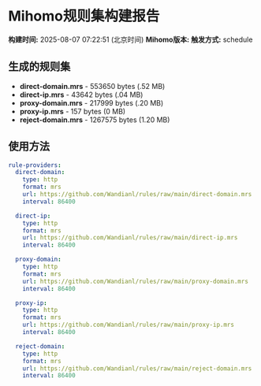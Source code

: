 # Mihomo规则集构建报告

**构建时间:** 2025-08-07 07:22:51 (北京时间)
**Mihomo版本:** 
**触发方式:** schedule

## 生成的规则集

- **direct-domain.mrs** - 553650 bytes (.52 MB)
- **direct-ip.mrs** - 43642 bytes (.04 MB)
- **proxy-domain.mrs** - 217999 bytes (.20 MB)
- **proxy-ip.mrs** - 157 bytes (0 MB)
- **reject-domain.mrs** - 1267575 bytes (1.20 MB)

## 使用方法

```yaml
rule-providers:
  direct-domain:
    type: http
    format: mrs
    url: https://github.com/Wandianl/rules/raw/main/direct-domain.mrs
    interval: 86400

  direct-ip:
    type: http
    format: mrs
    url: https://github.com/Wandianl/rules/raw/main/direct-ip.mrs
    interval: 86400

  proxy-domain:
    type: http
    format: mrs
    url: https://github.com/Wandianl/rules/raw/main/proxy-domain.mrs
    interval: 86400

  proxy-ip:
    type: http
    format: mrs
    url: https://github.com/Wandianl/rules/raw/main/proxy-ip.mrs
    interval: 86400

  reject-domain:
    type: http
    format: mrs
    url: https://github.com/Wandianl/rules/raw/main/reject-domain.mrs
    interval: 86400

```
